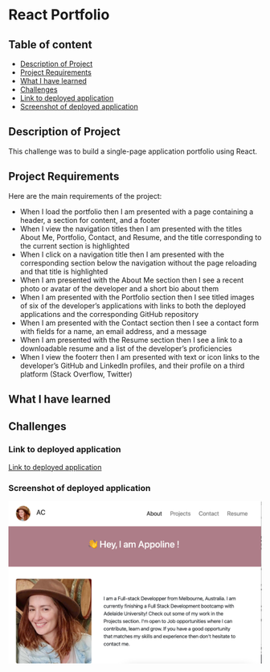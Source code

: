 # React Portfolio

## Table of content

- [Description of Project](#description-of-project)
- [Project Requirements](#project-requirements)
- [What I have learned](#what-i-have-learned)
- [Challenges](#challenges)
- [Link to deployed application](#link-to-deployed-application)
- [Screenshot of deployed application](#screenshot-of-deployed-application)

## Description of Project

This challenge was to build a single-page application portfolio using React.

## Project Requirements

Here are the main requirements of the project:

- When I load the portfolio then I am presented with a page containing a header, a section for content, and a footer
- When I view the navigation titles then I am presented with the titles About Me, Portfolio, Contact, and Resume, and the title corresponding to the current section is highlighted
- When I click on a navigation title then I am presented with the corresponding section below the navigation without the page reloading and that title is highlighted
- When I am presented with the About Me section then I see a recent photo or avatar of the developer and a short bio about them
- When I am presented with the Portfolio section then I see titled images of six of the developer’s applications with links to both the deployed applications and the corresponding GitHub repository
- When I am presented with the Contact section then I see a contact form with fields for a name, an email address, and a message
- When I am presented with the Resume section then I see a link to a downloadable resume and a list of the developer’s proficiencies
- When I view the footerr then I am presented with text or icon links to the developer’s GitHub and LinkedIn profiles, and their profile on a third platform (Stack Overflow, Twitter) 


## What I have learned 


## Challenges



### Link to deployed application

[Link to deployed application](https://vast-shelf-62789.herokuapp.com/)

### Screenshot of deployed application

![Screenshot of application](./src/images/deployed-app.png)

